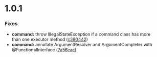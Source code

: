 # 1.0.1

### Fixes

* **command:** throw IllegalStateException if a command class has more than one executor method
([c380442](https://github.com/OverMighty/croissant/commit/c38044282d3577da888497c247a394ebc24a6a12))
* **command:** annotate ArgumentResolver and ArgumentCompleter with @FunctionalInterface
([7a56eac](https://github.com/OverMighty/croissant/commit/7a56eac21975e6b74e9e4a9a53efae807a86375c))
